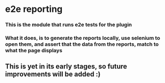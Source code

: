 # e2e reporting
### This is the module that runs e2e tests for the plugin
### What it does, is to generate the reports locally, use selenium to open them, and assert that the data from the reports, match to what the page displays

## This is yet in its early stages, so future improvements will be added :)
